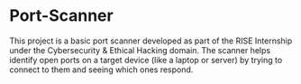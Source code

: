 # Port-Scanner
This project is a basic port scanner developed as part of the RISE Internship under the Cybersecurity &amp; Ethical Hacking domain. The scanner helps identify open ports on a target device (like a laptop or server) by trying to connect to them and seeing which ones respond.
